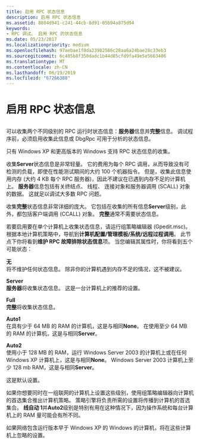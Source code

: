 ```yaml
---
title: 启用 RPC 状态信息
description: 启用 RPC 状态信息
ms.assetid: 8804d941-c241-44cb-8d91-05b94a875d94
keywords:
- RPC 调试、 启用 RPC 的状态信息
ms.date: 05/23/2017
ms.localizationpriority: medium
ms.openlocfilehash: 97aebae1f0da23982586c28aa6a24bae28c33eb3
ms.sourcegitcommit: 6c485b8f350dadc1b44d85cfd9fa49e5e5663406
ms.translationtype: MT
ms.contentlocale: zh-CN
ms.lasthandoff: 06/19/2019
ms.locfileid: "67266388"
---
```

# <a name="enabling-rpc-state-information"></a>启用 RPC 状态信息


## <span id="ddk_enabling_rpc_state_information_dbg"></span><span id="DDK_ENABLING_RPC_STATE_INFORMATION_DBG"></span>


可以收集两个不同级别的 RPC 运行时状态信息：**服务器**信息并**完整**信息。 调试程序前，必须启用收集此信息或 DbgRpc 可用于分析的状态信息。

只有 Windows XP 和更高版本的 Windows 支持 RPC 状态信息的收集。

收集**Server**状态信息是非常轻量。 它的费用为每个 RPC 调用，从而导致没有可检测的负载，即使在性能测试期间的大约 100 个机器指令。 但是，收集此信息使用内存 (大约 4 KB 每个 RPC 服务器)，因此不建议在已遇到内存不足的计算机上。 **服务器**信息包括有关终结点、 线程、 连接对象和服务器调用 (SCALL) 对象的数据。 这就足以调试大多数 RPC 问题。

收集**完整**状态信息非常详细的庞大。 它包括在收集的所有信息**Server**级别，此外，都包括客户端调用 (CCALL) 对象。 **完整**通常不需要状态信息。

若要启用要在单个计算机上收集状态信息，请运行组策略编辑器 (Gpedit.msc)。 根据本地计算机策略中，导航到**计算机配置/管理模板/系统/远程过程调用**。 此节点下你将看到**维护 RPC 故障排除状态信息**项。 当您编辑其属性时，你将看到五个可能状态：

<span id="None"></span><span id="none"></span><span id="NONE"></span>**无**  
将不维护任何状态信息。 除非你的计算机遇到内存不足的情况，这不被建议。

<span id="Server"></span><span id="server"></span><span id="SERVER"></span>**Server**  
**服务器**将收集状态信息。 这是一台计算机上的推荐的设置。

<span id="Full"></span><span id="full"></span><span id="FULL"></span>**Full**  
**完整**将收集状态信息。

<span id="Auto1"></span><span id="auto1"></span><span id="AUTO1"></span>**Auto1**  
在具有少于 64 MB 的 RAM 的计算机，这是与相同**None**。 在使用至少 64 MB 的 RAM 的计算机，这是与相同**Server**。

<span id="Auto2"></span><span id="auto2"></span><span id="AUTO2"></span>**Auto2**  
使用小于 128 MB 的 RAM，运行 Windows Server 2003 的计算机上或在任何 Windows XP 计算机上，这是与相同**None**。 Windows Server 2003 计算机上至少 128 mb RAM，这是与相同**Server**。

这是默认设置。

如果你想要同时在一组联网的计算机上设置这些级别，使用组策略编辑器向计算机的首选集合推出计算机策略。 策略引擎将负责所需的设置将传播到计算机的首选集合。 **线自动 1**并**Auto2**级别是特别有用在这种情况下，因为操作系统和每台计算机上的 RAM 量可能会有所不同。

如果网络包含运行版本早于 Windows XP 的 Windows 的计算机，将在这些计算机上忽略的设置。

 

 





